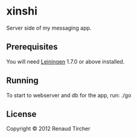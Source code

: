 # xinshi

Server side of my messaging app.

## Prerequisites

You will need [Leiningen][1] 1.7.0 or above installed.

[1]: https://github.com/technomancy/leiningen

## Running


To start to webserver and db for the app, run:
    ./go


## License

Copyright © 2012 Renaud Tircher
